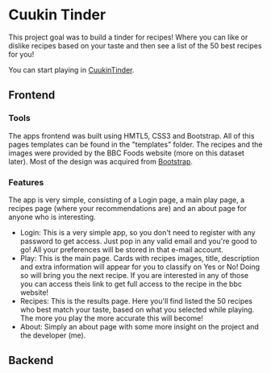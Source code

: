 # Cuukin Tinder

This project goal was to build a tinder for recipes! Where you can like or dislike recipes based on your taste and then see a list of the 50 best recipes for you!

You can start playing in <a href = 'cuukintinder.herokuapp.com'>CuukinTinder</a>.

## Frontend

### Tools
The apps frontend was built using HMTL5, CSS3 and Bootstrap. All of this pages templates can be found in the "templates" folder. The recipes and the images were provided by the BBC Foods website  (more on this dataset later).
Most of the design was acquired from <a href="getbootstrap.com">Bootstrap</a>.

### Features
The app is very simple, consisting of a Login page, a main play page, a recipes page (where your recommendations are) and an about page for anyone who is interesting.
- Login: This is a very simple app, so you don't need to register with any password to get access. Just pop in any valid email and you're good to go! All your preferences will be stored in that e-mail account.
- Play: This is the main page. Cards with recipes images, title, description and extra information will appear for you to classify on Yes or No! Doing so will bring you the next recipe. If you are interested in any of those you can access theis link to get full access to the recipe in the bbc website!
- Recipes: This is the results page. Here you'll find listed the 50 recipes who best match your taste, based on what you selected while playing. The more you play the more accurate this will become!
- About: Simply an about page with some more insight on the project and the developer (me). 

## Backend

